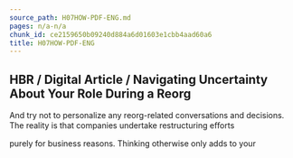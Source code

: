 ```yaml
---
source_path: H07HOW-PDF-ENG.md
pages: n/a-n/a
chunk_id: ce2159650b09240d884a6d01603e1cbb4aad60a6
title: H07HOW-PDF-ENG
---
```

## HBR / Digital Article / Navigating Uncertainty About Your Role During a Reorg

And try not to personalize any reorg-related conversations and decisions. The reality is that companies undertake restructuring eﬀorts

purely for business reasons. Thinking otherwise only adds to your
